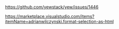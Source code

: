 https://github.com/yewstack/yew/issues/1446

https://marketplace.visualstudio.com/items?itemName=adrianwilczynski.format-selection-as-html
